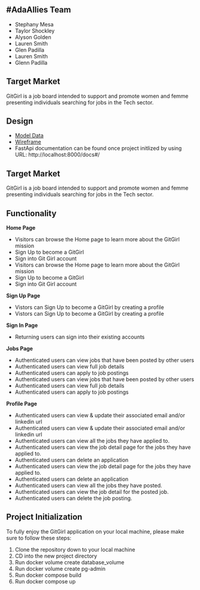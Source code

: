 ## #AdaAllies Team
- Stephany Mesa
- Taylor Shockley
- Alyson Golden
- Lauren Smith 
- Glen Padilla 
- Lauren Smith
- Glenn Padilla

## Target Market 
GitGirl is a job board intended to support and promote women and femme presenting individuals searching for jobs in the Tech sector.  
## Design
- [Model Data](https://gitlab.com/adas-allies/gitgirl/-/blob/65-read/docs/data-model.md)
- [Wireframe](https://gitlab.com/adas-allies/gitgirl/-/blob/65-read/docs/wireframe.md)
- FastApi documentation can be found once project initlized by using URL: http://localhost:8000/docs#/

## Target Market
GitGirl is a job board intended to support and promote women and femme presenting individuals searching for jobs in the Tech sector.


## Functionality
**Home Page**
- Visitors can browse the Home page to learn more about the GitGirl mission 
- Sign Up to become a GitGirl 
- Sign into Git Girl account 
- Visitors can browse the Home page to learn more about the GitGirl mission
- Sign Up to become a GitGirl
- Sign into Git Girl account

**Sign Up Page**
- Vistors can Sign Up to become a GitGirl by creating a profile  
- Vistors can Sign Up to become a GitGirl by creating a profile

**Sign In Page**
- Returning users can sign into their existing accounts

**Jobs Page**
- Authenticated users can view jobs that have been posted by other users 
- Authenticated users can view full job details 
- Authenticated users can apply to job postings 
- Authenticated users can view jobs that have been posted by other users
- Authenticated users can view full job details
- Authenticated users can apply to job postings

**Profile Page**
- Authenticated users can view & update their associated email and/or linkedin url 
- Authenticated users can view & update their associated email and/or linkedin url
- Authenticated users can view all the jobs they have applied to.
- Authenticated users can view the job detail page for the jobs they have applied to. 
- Authenticated users can delete an application 
- Authenticated users can view the job detail page for the jobs they have applied to.
- Authenticated users can delete an application
- Authenticated users can view all the jobs they have posted.
- Authenticated users can view the job detail for the posted job.
- Authenticated users can delete the job posting.

## Project Initialization

To fully enjoy the GitGirl application on your local machine, please make sure to follow these steps:

1. Clone the repository down to your local machine
2. CD into the new project directory
3. Run docker volume create database_volume
4. Run docker volume create pg-admin
5. Run docker compose build
6. Run docker compose up